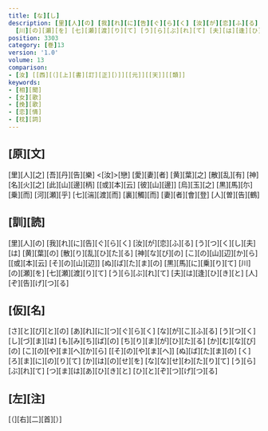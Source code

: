 ```yaml
---
title: [な][し]
description: [里][人][の] [我][れ][に][告][ぐ][ら][く] [汝][が][恋][ふ][る] [う][つ][く][し][夫][は] [黄][葉][の] [散][り][乱][ひ][た][る] [神][な][び][の] [こ][の][山][辺][か][ら] [[或][本][云] [そ][の][山][辺]] [ぬ][ば][た][ま][の] [黒][馬][に][乗][り][て]
  [川][の][瀬][を] [七][瀬][渡][り][て] [う][ら][ぶ][れ][て] [夫][は][逢][ひ][き][と] [人][ぞ][告][げ][つ][る]
position: 3303
category: [巻]13
version: '1.0'
volume: 13
comparison:
- [汝] [[西][（][上][書][訂][正][）]][[元]][[天]][[類]]
keywords:
- [相][聞]
- [女][歌]
- [挽][歌]
- [恋][情]
- [枕][詞]
---
```


## [原][文]

[里][人][之] [吾][丹][告][樂] <[汝]>[戀] [愛][妻][者] [黄][葉][之] [散][乱][有] [神][名][火][之] [此][山][邊][柄] [[或][本][云] [彼][山][邊]] [烏][玉][之] [黒][馬][尓][乗][而] [河][瀬][乎] [七][湍][渡][而] [裏][觸][而] [妻][者][會][登] [人][曽][告][鶴]

## [訓][読]

[里][人][の] [我][れ][に][告][ぐ][ら][く] [汝][が][恋][ふ][る] [う][つ][く][し][夫][は] [黄][葉][の] [散][り][乱][ひ][た][る] [神][な][び][の] [こ][の][山][辺][か][ら] [[或][本][云] [そ][の][山][辺]] [ぬ][ば][た][ま][の] [黒][馬][に][乗][り][て] [川][の][瀬][を] [七][瀬][渡][り][て] [う][ら][ぶ][れ][て] [夫][は][逢][ひ][き][と] [人][ぞ][告][げ][つ][る]

## [仮][名]

[さ][と][び][と][の] [あ][れ][に][つ][ぐ][ら][く] [な][が][こ][ふ][る] [う][つ][く][し][づ][ま][は] [も][み][ち][ば][の] [ち][り][ま][が][ひ][た][る] [か][む][な][び][の] [こ][の][や][ま][へ][か][ら] [[そ][の][や][ま][へ]] [ぬ][ば][た][ま][の] [く][ろ][ま][に][の][り][て] [か][は][の][せ][を] [な][な][せ][わ][た][り][て] [う][ら][ぶ][れ][て] [つ][ま][は][あ][ひ][き][と] [ひ][と][ぞ][つ][げ][つ][る]

## [左][注]

[（][右][二][首][）]
